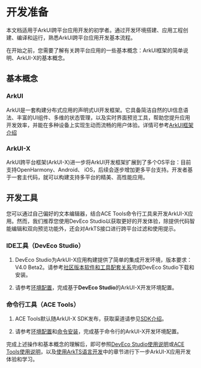 # 开发准备

本文档适用于ArkUI跨平台应用开发的初学者。通过开发环境搭建、应用工程创建、编译和运行，熟悉ArkUI跨平台应用开发基本流程。

在开始之前，您需要了解有关跨平台应用的一些基本概念：ArkUI框架的简单说明、ArkUI-X的基本概念。

## 基本概念

### ArkUI

ArkUI是一套构建分布式应用的声明式UI开发框架。它具备简洁自然的UI信息语法、丰富的UI组件、多维的状态管理，以及实时界面预览工具，帮助您提升应用开发效率，并能在多种设备上实现生动而流畅的用户体验。详情可参考[ArkUI框架介绍](https://gitee.com/openharmony/docs/blob/master/zh-cn/application-dev/ui/arkui-overview.md)

### ArkUI-X

ArkUI跨平台框架(ArkUI-X)进一步将ArkUI开发框架扩展到了多个OS平台：目前支持OpenHarmony、Android、 iOS，后续会逐步增加更多平台支持。开发者基于一套主代码，就可以构建支持多平台的精美、高性能应用。


## 开发工具

您可以通过自己偏好的文本编辑器，结合ACE Tools命令行工具来开发ArkUI-X应用。然而，我们推荐您使用DevEco Studio以获取更好的开发体验，除提供代码智能编辑和双向预览功能外，还会对ArkTS接口进行跨平台过滤和使用提示。

### IDE工具（DevEco Studio）

1. DevEco Studio为ArkUI-X应用构建提供了简单的集成开发环境，版本要求：V4.0 Beta2。请参考[社区版本软件和工具配套关系](https://gitee.com/openharmony/docs/blob/master/zh-cn/release-notes/OpenHarmony-v4.0-beta2.md#配套关系)完成DevEco Studio下载和安装。

2. 请参考[环境配置](./start-with-dev-environment.md)，完成基于**DevEco Studio**的ArkUI-X开发环境配置。

### 命令行工具（ACE Tools）

1. ACE Tools默认随ArkUI-X SDK发布，获取渠道请参见[SDK介绍](../tools/how-to-use-arkui-x-sdk.md)。

2. 请参考[环境配置](./start-with-ace-tools.md#环境准备)和[命令安装](./start-with-ace-tools.md#命令安装)，完成基于命令行的ArkUI-X开发环境配置。

完成上述操作和基本概念的理解后，即可参照[DevEco Studio使用说明](./start-with-deveco-studio.md)或[ACE Tools使用说明](./start-with-ace-tools.md#使用说明)，以及[使用ArkTS语言开发](./start-with-ets-stage.md)中的章节进行下一步ArkUI-X应用开发体验和学习。

